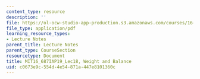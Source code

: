 ```yaml
---
content_type: resource
description: ''
file: https://ol-ocw-studio-app-production.s3.amazonaws.com/courses/16-687-private-pilot-ground-school-january-iap-2019/c0673e9c554d4e54871a447e8101360c_MIT16_687IAP19_Lec18.pdf
file_type: application/pdf
learning_resource_types:
- Lecture Notes
parent_title: Lecture Notes
parent_type: CourseSection
resourcetype: Document
title: MIT16_687IAP19_Lec18, Weight and Balance
uid: c0673e9c-554d-4e54-871a-447e8101360c
---
```

